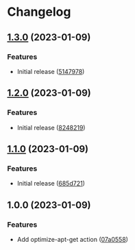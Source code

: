 # Changelog

## [1.3.0](https://github.com/oslokommune/composite-actions/compare/optimize-apt-get-v1.2.0...optimize-apt-get-v1.3.0) (2023-01-09)


### Features

* Initial release ([5147978](https://github.com/oslokommune/composite-actions/commit/5147978fd220f8cdfb8c73f1293db79aca3a3b6a))

## [1.2.0](https://github.com/oslokommune/composite-actions/compare/optimize-apt-get-v1.1.0...optimize-apt-get-v1.2.0) (2023-01-09)


### Features

* Initial release ([8248219](https://github.com/oslokommune/composite-actions/commit/82482191542ccbb0757c2847f04a9ea2665e5af5))

## [1.1.0](https://github.com/oslokommune/composite-actions/compare/optimize-apt-get-v1.0.0...optimize-apt-get-v1.1.0) (2023-01-09)


### Features

* Initial release ([685d721](https://github.com/oslokommune/composite-actions/commit/685d721c898d46d5e88f1584932ff90acab05b89))

## 1.0.0 (2023-01-09)


### Features

* Add optimize-apt-get action ([07a0558](https://github.com/oslokommune/composite-actions/commit/07a0558edd6edeb0097f0e42856b4fa9550b0f64))
